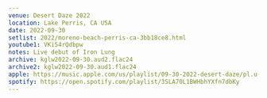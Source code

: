 ```yaml
---
venue: Desert Daze 2022
location: Lake Perris, CA USA
date: 2022-09-30
setlist: 2022/moreno-beach-perris-ca-3bb18ce8.html
youtube1: VKi54rQdbpw
notes: Live debut of Iron Lung
archive: kglw2022-09-30.aud2.flac24
archive2: kglw2022-09-30.aud1.flac24
apple: https://music.apple.com/us/playlist/09-30-2022-desert-daze/pl.u-2aoqXEbCq2RJYl
spotify: https://open.spotify.com/playlist/3SLA70L1BWHbhYXfn7dbKy
---
```


